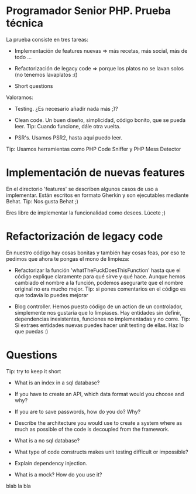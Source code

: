 Programador Senior PHP. Prueba técnica
======================================

La prueba consiste en tres tareas:

* Implementación de features nuevas => más recetas, más social, más de todo ...

* Refactorización de legacy code => porque los platos no se lavan solos (no tenemos lavaplatos :()

* Short questions

Valoramos:

* Testing. ¿Es necesario añadir nada más ;)?

* Clean code. Un buen diseño, simplicidad, código bonito, que se pueda leer. Tip: Cuando funcione, dále otra vuelta.

* PSR's. Usamos PSR2, hasta aquí puedo leer.

Tip: Usamos herramientas como PHP Code Sniffer y PHP Mess Detector

Implementación de nuevas features
=================================
En el directorio 'features' se describen algunos casos de uso a implementar.
Están escritos en formato Gherkin y son ejecutables mediante Behat.
Tip: Nos gusta Behat ;)

Eres libre de implementar la funcionalidad como desees. Lúcete ;)

Refactorización de legacy code
==============================
En nuestro código hay cosas bonitas y también hay cosas feas, por eso te pedimos que ahora te pongas el mono de limpieza:

* Refactorizar la función 'whatTheFuckDoesThisFunction' hasta que el código explique claramente para qué sirve y qué hace.
Aunque hemos cambiado el nombre a la función, podemos asegurarte que el nombre original no era mucho mejor.
Tip: si pones comentarios en el código es que todavía lo puedes mejorar

* Blog controller. Hemos puesto código de un action de un controlador, simplemente nos gustaría que lo limpiases.
Hay entidades sin definir, dependencias inexistentes, funciones no implementadas y no corre.
Tip: Si extraes entidades nuevas puedes hacer unit testing de ellas.
Haz lo que puedas :)

Questions
=========
Tip: try to keep it short

* What is an index in a sql database?

* If you have to create an API, which data format would you choose and why?

* If you are to save passwords, how do you do? Why?

* Describe the architecture you would use to create a system where as much as possible of the code is decoupled from the framework.

* What is a no sql database?

* What type of code constructs makes unit testing difficult or impossible?

* Explain dependency injection.

* What is a mock? How do you use it?

blab la bla
